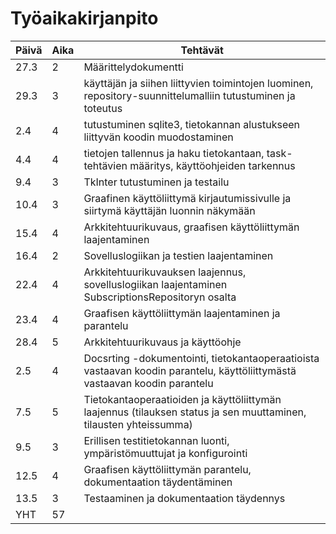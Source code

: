# Työaikakirjanpito

| Päivä | Aika | Tehtävät |
| ----  | ---- | -------- |
| 27.3  |  2   | Määrittelydokumentti |
| 29.3  |  3   | käyttäjän ja siihen liittyvien toimintojen luominen, repository-suunnittelumalliin tutustuminen ja toteutus|
| 2.4   |  4   | tutustuminen sqlite3, tietokannan alustukseen liittyvän koodin muodostaminen |
| 4.4   |  4   | tietojen tallennus ja haku tietokantaan, task-tehtävien määritys, käyttöohjeiden tarkennus |
| 9.4   |  3   | TkInter tutustuminen ja testailu
| 10.4  |  3   | Graafinen käyttöliittymä kirjautumissivulle ja siirtymä käyttäjän luonnin näkymään
| 15.4  |  4   | Arkkitehtuurikuvaus, graafisen käyttöliittymän laajentaminen
| 16.4  |  2   | Sovelluslogiikan ja testien laajentaminen
| 22.4  |  4   | Arkkitehtuurikuvauksen laajennus, sovelluslogiikan laajentaminen SubscriptionsRepositoryn osalta
| 23.4  |  4   | Graafisen käyttöliittymän laajentaminen ja parantelu
| 28.4  |  5   | Arkkitehtuurikuvaus ja käyttöohje
| 2.5   |  4   | Docsrting -dokumentointi, tietokantaoperaatioista vastaavan koodin parantelu, käyttöliittymästä vastaavan koodin parantelu
| 7.5   |  5   | Tietokantaoperaatioiden ja käyttöliittymän laajennus (tilauksen status ja sen muuttaminen, tilausten yhteissumma) 
| 9.5   |  3   | Erillisen testitietokannan luonti, ympäristömuuttujat ja konfigurointi
| 12.5  |  4   | Graafisen käyttöliittymän parantelu, dokumentaation täydentäminen
| 13.5  |  3   | Testaaminen ja dokumentaation täydennys
| YHT   |  57  |
